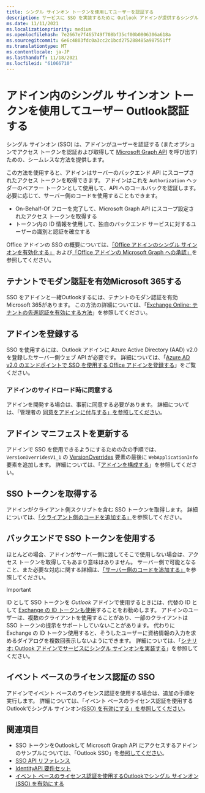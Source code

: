 ```yaml
---
title: シングル サインオン トークンを使用してユーザーを認証する
description: サービスに SSO を実装するために Outlook アドインが提供するシングル サインオン トークンを使用することについて説明します。
ms.date: 11/11/2021
ms.localizationpriority: medium
ms.openlocfilehash: 7e2667e7f465749f708bf35cf00b0806306a618a
ms.sourcegitcommit: 6e6c4803fdc0a3cc2c1bcd275288485a987551ff
ms.translationtype: MT
ms.contentlocale: ja-JP
ms.lasthandoff: 11/18/2021
ms.locfileid: "61066710"
---
```

# <a name="authenticate-a-user-with-a-single-sign-on-token-in-an-outlook-add-in"></a>アドイン内のシングル サインオン トークンを使用してユーザー Outlook認証する

シングル サインオン (SSO) は、アドインがユーザーを認証する (またオプションでアクセス トークンを認証および取得して [Microsoft Graph API](/graph/overview) を呼び出す) ための、シームレスな方法を提供します。

この方法を使用すると、アドインはサーバーのバックエンド API にスコープされたアクセス トークンを取得できます。 アドインはこれを `Authorization` ヘッダーのベアラー トークンとして使用して、API へのコールバックを認証します。 必要に応じて、サーバー側のコードを使用することもできます。

- On-Behalf-Of フローを完了して、Microsoft Graph API にスコープ設定されたアクセス トークンを取得する
- トークン内の ID 情報を使用して、独自のバックエンド サービスに対するユーザーの識別と認証を確立する

Office アドインの SSO の概要については、[「Office アドインのシングル サインオンを有効化する」](../develop/sso-in-office-add-ins.md) および[「Office アドインの Microsoft Graph への承認」](../develop/authorize-to-microsoft-graph.md)を参照してください。

## <a name="enable-modern-authentication-in-your-microsoft-365-tenancy"></a>テナントでモダン認証を有効Microsoft 365する

SSO をアドインと一緒Outlookするには、テナントのモダン認証を有効Microsoft 365があります。 この方法の詳細については、「[Exchange Online: テナントの先進認証を有効にする方法](https://social.technet.microsoft.com/wiki/contents/articles/32711.exchange-online-how-to-enable-your-tenant-for-modern-authentication.aspx)」を参照してください。

## <a name="register-your-add-in"></a>アドインを登録する

SSO を使用するには、Outlook アドインに Azure Active Directory (AAD) v2.0 を登録したサーバー側ウェブ API が必要です。 詳細については、「[Azure AD v2.0 のエンドポイントで SSO を使用する Office アドインを登録する](../develop/register-sso-add-in-aad-v2.md)」をご覧ください。

### <a name="provide-consent-when-sideloading-an-add-in"></a>アドインのサイドロード時に同意する

アドインを開発する場合は、事前に同意する必要があります。 詳細については、「管理者の [同意をアドインに付与する」を参照してください](../develop/grant-admin-consent-to-an-add-in.md)。

## <a name="update-the-add-in-manifest"></a>アドイン マニフェストを更新する

アドインで SSO を使用できるようにするための次の手順では、`VersionOverridesV1_1` の [VersionOverrides](../reference/manifest/versionoverrides.md) 要素の最後に `WebApplicationInfo` 要素を追加します。 詳細については、「[アドインを構成する](../develop/sso-in-office-add-ins.md#configure-the-add-in)」を参照してください。

## <a name="get-the-sso-token"></a>SSO トークンを取得する

アドインがクライアント側スクリプトを含む SSO トークンを取得します。 詳細については、[「クライアント側のコードを追加する」](../develop/sso-in-office-add-ins.md#add-client-side-code)を参照してください。

## <a name="use-the-sso-token-at-the-back-end"></a>バックエンドで SSO トークンを使用する

ほとんどの場合、アドインがサーバー側に渡してそこで使用しない場合は、アクセス トークンを取得してもあまり意味はありません。 サーバー側で可能となること、また必要な対応に関する詳細は、[「サーバー側のコードを追加する」](../develop/sso-in-office-add-ins.md#add-server-side-code)を参照してください。

> [!IMPORTANT]
> ID として SSO トークンを *Outlook* アドインで使用するときには、代替の ID として [Exchange の ID トークンも使用](authenticate-a-user-with-an-identity-token.md)することをお勧めします。 アドインのユーザーは、複数のクライアントを使用することがあり、一部のクライアントは SSO トークンの提示をサポートしていないことがあります。 代わりに Exchange の ID トークン使用すると、そうしたユーザーに資格情報の入力を求めるダイアログを複数回表示しないようにできます。 詳細については、「[シナリオ: Outlook アドインでサービスにシングル サインオンを実装する](implement-sso-in-outlook-add-in.md)」を参照してください。

## <a name="sso-for-event-based-activation"></a>イベント ベースのライセンス認証の SSO

アドインでイベント ベースのライセンス認証を使用する場合は、追加の手順を実行します。 詳細については、「イベント ベースのライセンス認証を使用する Outlookでシングル サインオン[(SSO) を有効にする」を参照してください](use-sso-in-event-based-activation.md)。

## <a name="see-also"></a>関連項目

- SSO トークンをOutlookして Microsoft Graph API にアクセスするアドインのサンプルについては、「Outlook SSO」を[参照してください](https://github.com/OfficeDev/PnP-OfficeAddins/tree/main/Samples/auth/Outlook-Add-in-SSO)。
- [SSO API リファレンス](../develop/sso-in-office-add-ins.md#sso-api-reference)
- [IdentityAPI 要件セット](../reference/requirement-sets/identity-api-requirement-sets.md)
- [イベント ベースのライセンス認証を使用するOutlookでシングル サインオン (SSO) を有効にする](use-sso-in-event-based-activation.md)
